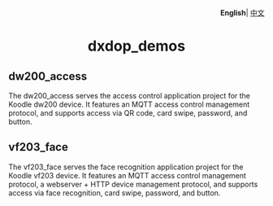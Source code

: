 <p align="right">
    <b>English</b>| <a href="../README_CN.md">中文</a>
</p>

<h1 align="center">dxdop_demos</h1>

## dw200_access

The dw200_access serves the access control application project for the Koodle dw200 device. It features an MQTT access control management protocol, and supports access via QR code, card swipe, password, and button.

## vf203_face

The vf203_face serves the face recognition application project for the Koodle vf203 device. It features an MQTT access control management protocol, a webserver + HTTP device management protocol, and supports access via face recognition, card swipe, password, and button.
